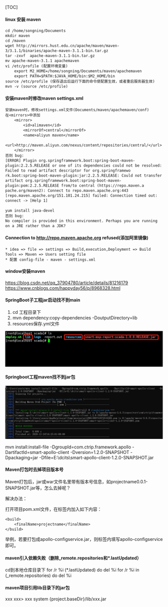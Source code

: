 [TOC]

#### linux 安装 maven
```
cd /home/songning/Documents
mkdir maven
cd /maven
wget http://mirrors.hust.edu.cn/apache/maven/maven-3/3.1.1/binaries/apache-maven-3.1.1-bin.tar.gz
tar -zxvf  apache-maven-3.1.1-bin.tar.gz
mv apache-maven-3.1.1 apachemaven
vi /etc/profile (配置环境变量)
	export M2_HOME=/home/songning/Documents/maven/apachemaven
	export PATH=$PATH:$JAVA_HOME/bin:$M2_HOME/bin
source /etc/profile (保存退出后运行下面的命令使配置生效，或者重启服务器生效)
mvn -v (source /etc/profile)
```

#### 安装maven时修改maven settings.xml
```
安装maven时，修改settings.xml文件(Documents/maven/apachemaven/conf)
在<mirrors>中添加 
	<mirror>
		<id>alimaven</id>
		<mirrorOf>central</mirrorOf>
		<name>aliyun maven</name>
		<url>http://maven.aliyun.com/nexus/content/repositories/central/</url>
	</mirror> 
否则 bug: 
[ERROR] Plugin org.springframework.boot:spring-boot-maven-plugin:2.2.5.RELEASE or one of its dependencies could not be resolved: Failed to read artifact descriptor for org.springframewo
rk.boot:spring-boot-maven-plugin:jar:2.2.5.RELEASE: Could not transfer artifact org.springframework.boot:spring-boot-maven-plugin:pom:2.2.5.RELEASE from/to central (https://repo.maven.a
pache.org/maven2): Connect to repo.maven.apache.org:443 [repo.maven.apache.org/151.101.24.215] failed: Connection timed out: connect -> [Help 1]

yum install java-devel
否则 bug:
No compiler is provided in this environment. Perhaps you are running on a JRE rather than a JDK?
```

#### Connection to http://repo.maven.apache.org refused(添加阿里镜像)
```
* idea => file => settings => Build,execution,Deployment => Build Tools => Maven => Users setting file
* 配置 config-file - maven - settings.xml
```

#### window安装maven
<https://blog.csdn.net/qq_37904780/article/details/81216179>
<https://www.cnblogs.com/happyday56/p/8968328.html>


#### SpringBoot子工程jar启动找不到main
1. cd 工程目录下
2. mvn dependency:copy-dependencies -DoutputDirectory=lib
3. resources保存.yml文件

![springboot启动目录.jpg](/images/springboot启动目录.jpg)


#### Springboot工程maven找不到jar包
![mvn-install](/images/mvn-install.jpg)

mvn install:install-file -DgroupId=com.ctrip.framework.apollo -DartifactId=smart-apollo-client -Dversion=1.2.0-SNAPSHOT -Dpackaging=jar -Dfile=E:\dcits\smart-apollo-client-1.2.0-SNAPSHOT.jar


#### Maven打包时去掉项目版本号
Maven打包后，jar或war文件名里带有版本号信息，如projectname0.0.1-SNAPSHOT.jar等，怎么去掉呢？

解决办法：

打开项目pom.xml文件，在<build></build>标签内加入如下内容：
```
<build>
    <finalName>projectname</finalName>
</build>
```

 举例，若要打包成apollo-configservice.jar，则<finalName></finalName>标签内填写apollo-configservice即可。
 
 #### maven引入依赖失败（删除_remote.repositories和*.lastUpdated）
 
 cd到本地仓库目录下
 for /r %i (*.lastUpdated) do del %i
 for /r %i in (_remote.repositories) do del %i
 
#### maven项目引用lib目录下的jar包

<dependency>
    <groupId>xxx</groupId>
    <artifactId>xxx</artifactId>>
    <verison>xxx</verison>
    <scope>system</scope>
    <systemPath>{project.baseDir}/lib/xxx.jar</systemPath>
</dependency>